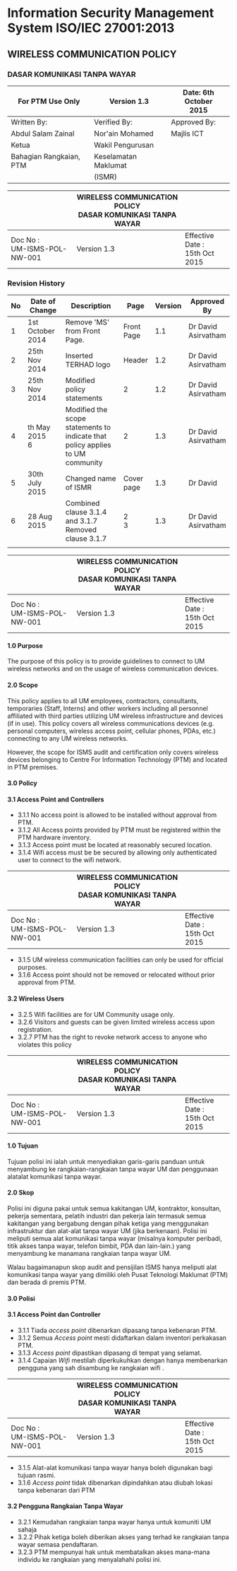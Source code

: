 # **Information Security Management System ISO/IEC 27001:2013**

## WIRELESS COMMUNICATION POLICY

### DASAR KOMUNIKASI TANPA WAYAR

| For PTM Use Only        | Version 1.3          | Date: 6th October<br>2015 |
|-------------------------|----------------------|---------------------------|
| Written By:             | Verified By:         | Approved By:              |
| Abdul Salam Zainal      | Nor'ain Mohamed      | Majlis ICT                |
| Ketua                   | Wakil Pengurusan     |                           |
| Bahagian Rangkaian, PTM | Keselamatan Maklumat |                           |
|                         | (ISMR)               |                           |

|                                | WIRELESS COMMUNICATION POLICY<br>DASAR KOMUNIKASI TANPA WAYAR |                                      |
|--------------------------------|---------------------------------------------------------------|--------------------------------------|
| Doc No :<br>UM-ISMS-POL-NW-001 | Version 1.3                                                   | Effective Date :<br>15th Oct<br>2015 |

### Revision History

| No | Date of<br>Change   | Description                                                                         | Page          | Version | Approved<br>By         |
|----|---------------------|-------------------------------------------------------------------------------------|---------------|---------|------------------------|
| 1  | 1st October<br>2014 | Remove 'MS' from Front Page.                                                        | Front<br>Page | 1.1     | Dr David<br>Asirvatham |
| 2  | 25th Nov 2014       | Inserted TERHAD logo                                                                | Header        | 1.2     | Dr David<br>Asirvatham |
| 3  | 25th Nov 2014       | Modified policy statements                                                          | 2             | 1.2     | Dr David<br>Asirvatham |
| 4  | th May 2015<br>6    | Modified the scope statements to<br>indicate that policy applies to UM<br>community | 2             | 1.3     | Dr David<br>Asirvatham |
| 5  | 30th July 2015      | Changed name of ISMR                                                                | Cover<br>page | 1.3     | Dr David               |
| 6  | 28 Aug 2015         | Combined clause 3.1.4 and 3.1.7<br>Removed clause 3.1.7                             | 2<br>3        | 1.3     | Dr David<br>Asirvatham |
|    |                     |                                                                                     |               |         |                        |

|                                | WIRELESS COMMUNICATION POLICY<br>DASAR KOMUNIKASI TANPA WAYAR |                                      |
|--------------------------------|---------------------------------------------------------------|--------------------------------------|
| Doc No :<br>UM-ISMS-POL-NW-001 | Version 1.3                                                   | Effective Date :<br>15th Oct<br>2015 |

#### **1.0 Purpose**

The purpose of this policy is to provide guidelines to connect to UM wireless networks and on the usage of wireless communication devices.

#### **2.0 Scope**

This policy applies to all UM employees, contractors, consultants, temporaries (Staff, Interns) and other workers including all personnel affiliated with third parties utilizing UM wireless infrastructure and devices (if in use). This policy covers all wireless communications devices (e.g. personal computers, wireless access point, cellular phones, PDAs, etc.) connecting to any UM wireless networks.

However, the scope for ISMS audit and certification only covers wireless devices belonging to Centre For Information Technology (PTM) and located in PTM premises.

#### **3.0 Policy**

#### **3.1 Access Point and Controllers**

- 3.1.1 No access point is allowed to be installed without approval from PTM.
- 3.1.2 All Access points provided by PTM must be registered within the PTM hardware inventory.
- 3.1.3 Access point must be located at reasonably secured location.
- 3.1.4 Wifi access must be be secured by allowing only authenticated user to connect to the wifi network.

|                                | WIRELESS COMMUNICATION POLICY<br>DASAR KOMUNIKASI TANPA WAYAR |                                      |
|--------------------------------|---------------------------------------------------------------|--------------------------------------|
| Doc No :<br>UM-ISMS-POL-NW-001 | Version 1.3                                                   | Effective Date :<br>15th Oct<br>2015 |

- 3.1.5 UM wireless communication facilities can only be used for official purposes.
- 3.1.6 Access point should not be removed or relocated without prior approval from PTM.

#### **3.2 Wireless Users**

- 3.2.5 Wifi facilities are for UM Community usage only.
- 3.2.6 Visitors and guests can be given limited wireless access upon registration.
- 3.2.7 PTM has the right to revoke network access to anyone who violates this policy

|                                | WIRELESS COMMUNICATION POLICY<br>DASAR KOMUNIKASI TANPA WAYAR |                                      |
|--------------------------------|---------------------------------------------------------------|--------------------------------------|
| Doc No :<br>UM-ISMS-POL-NW-001 | Version 1.3                                                   | Effective Date :<br>15th Oct<br>2015 |

#### **1.0 Tujuan**

Tujuan polisi ini ialah untuk menyediakan garis-garis panduan untuk menyambung ke rangkaian-rangkaian tanpa wayar UM dan penggunaan alatalat komunikasi tanpa wayar.

#### **2.0 Skop**

Polisi ini diguna pakai untuk semua kakitangan UM, kontraktor, konsultan, pekerja sementara, pelatih industri dan pekerja lain termasuk semua kakitangan yang bergabung dengan pihak ketiga yang menggunakan infrastruktur dan alat-alat tanpa wayar UM (jika berkenaan). Polisi ini meliputi semua alat komunikasi tanpa wayar (misalnya komputer peribadi, titik akses tanpa wayar, telefon bimbit, PDA dan lain-lain.) yang menyambung ke manamana rangkaian tanpa wayar UM.

Walau bagaimanapun skop audit and pensijilan ISMS hanya meliputi alat komunikasi tanpa wayar yang dimiliki oleh Pusat Teknologi Maklumat (PTM) dan berada di premis PTM.

#### **3.0 Polisi**

#### **3.1 Access Point dan Controller**

- 3.1.1 Tiada *access point* dibenarkan dipasang tanpa kebenaran PTM.
- 3.1.2 Semua *Access point* mesti didaftarkan dalam inventori perkakasan PTM.
- 3.1.3 *Access point* dipastikan dipasang di tempat yang selamat.
- 3.1.4 Capaian *Wifi* mestilah diperkukuhkan dengan hanya membenarkan pengguna yang sah disambung ke rangkaian wifi .

|                                | WIRELESS COMMUNICATION POLICY<br>DASAR KOMUNIKASI TANPA WAYAR |                                      |
|--------------------------------|---------------------------------------------------------------|--------------------------------------|
| Doc No :<br>UM-ISMS-POL-NW-001 | Version 1.3                                                   | Effective Date :<br>15th Oct<br>2015 |

- 3.1.5 Alat-alat komunikasi tanpa wayar hanya boleh digunakan bagi tujuan rasmi.
- 3.1.6 *Access point* tidak dibenarkan dipindahkan atau diubah lokasi tanpa kebenaran dari PTM

#### **3.2 Pengguna Rangkaian Tanpa Wayar**

- 3.2.1 Kemudahan rangkaian tanpa wayar hanya untuk komuniti UM sahaja
- 3.2.2 Pihak ketiga boleh diberikan akses yang terhad ke rangkaian tanpa wayar semasa pendaftaran.
- 3.2.3 PTM mempunyai hak untuk membatalkan akses mana-mana individu ke rangkaian yang menyalahahi polisi ini.
